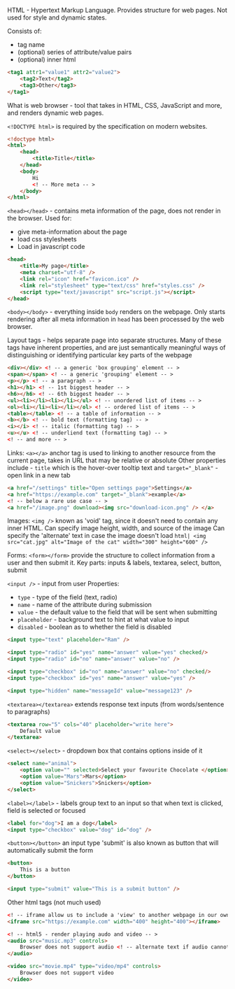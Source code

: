 HTML - Hypertext Markup Language. Provides structure for web pages. Not used for style and dynamic states. 

Consists of:
- tag name
- (optional) series of attribute/value pairs
- (optional) inner html

```html
<tag1 attr1="value1" attr2="value2">
	<tag2>Text</tag2>
	<tag3>Other</tag3>
</tag1>
```


What is web browser - tool that takes in HTML, CSS, JavaScript and more, and renders dynamic web pages.

`<!DOCTYPE html>` is required by the specification on modern websites.
```html
<!doctype html>
<html>
	<head>
		<title>Title</title>
	</head>
	<body>
		Hi
		<! -- More meta -- >
	</body>
</html>
```

`<head></head>` - contains meta information of the page, does not render in the browser. Used for:
- give meta-information about the page
- load css stylesheets
- Load in javascript code
```html
<head>
	<title>My page</title>
	<meta charset="utf-8" />
	<link rel="icon" href="favicon.ico" />
	<link rel="stylesheet" type="text/css" href="styles.css" />
	<script type="text/javascript" src="script.js"></script>
</head>
```

`<body></body>` - everything inside `body` renders on the webpage. Only starts rendering after all meta information in `head` has been processed by the web browser.

Layout tags - helps separate page into separate structures. Many of these tags have inherent properties, and are just semantically meaningful ways of distinguishing or identifying particular key parts of the webpage

```html
<div></div> <! -- a generic 'box grouping' element -- >
<span></span> <! -- a generic 'grouping' element -- >
<p></p> <! -- a paragraph -- >
<h1></h1> <! -- 1st biggest header -- >
<h6></h6> <! -- 6th biggest header -- >
<ul><li></li><li></li></ul> <! -- unordered list of items -- >
<ol><li></li><li></li></ol> <! -- ordered list of items -- >
<table></table> <! -- a table of information -- >
<b></b> <! -- bold text (formatting tag) -- >
<i></i> <! -- italic (formatting tag) -- >
<u></u> <! -- underliend text (formatting tag) -- >
<! -- and more -- >
```

Links: `<a></a>`
anchor tag is used to linking to another resource from the current page, takes in URL that may be relative or absolute
Other properties include - `title` which is the hover-over tooltip text and `target="_blank"` - open link in a new tab
```html
<a href="/settings" title="Open settings page">Settings</a>
<a href="https://example.com" target="_blank">example</a>
<! -- below a rare use case -- >
<a href="/image.png" download><img src="download-icon.png" /> </a>
```

Images: `<img />`
known as 'void' tag, since it doesn't need to contain any inner HTML.
Can specify image height, width, and source of the image
Can specify the 'alternate' text in case the image doesn't load
`html| <img src="cat.jpg" alt="Image of the cat" width="300" height="600" />`

Forms: `<form></form>`
provide the structure to collect information from a user and then submit it.
Key parts: inputs & labels, textarea, select, button, submit

`<input />` - input from user
Properties:
- `type` - type of the field (text, radio)
- `name` - name of the attribute during submission
- `value` - the default value to the field that will be sent when submitting
- `placeholder` - background text to hint at what value to input
- `disabled` - boolean as to whether the field is disabled
```html
<input type="text" placeholder="Ram" />

<input type="radio" id="yes" name="answer" value="yes" checked/>
<input type="radio" id="no" name="answer" value="no" />

<input type="checkbox" id="no" name="answer" value="no" checked/>
<input type="checkbox" id="yes" name="answer" value="yes" />

<input type="hidden" name="messageId" value="message123" />
```

`<textarea></textarea>` extends response text inputs (from words/sentence to paragraphs)
```html
<textarea row="5" cols="40" placeholder="write here">
	Default value
</textarea>
```

`<select></select>` - dropdown box that contains options inside of it
```html
<select name="animal">
	<option value="" selected>Select your favourite Chocolate </option>
	<option value="Mars">Mars</option>
	<option value="Snickers">Snickers</option>
</select>
```

`<label></label>` - labels group text to an input so that when text is clicked, field is selected or focused
```html
<label for="dog">I am a dog</label>
<input type="checkbox" value="dog" id="dog" />
```

`<button></button>` an input type 'submit' is also known as button that will automatically submit the form
```html
<button>
	This is a button
</button>

<input type="submit" value="This is a submit button" />
```

Other html tags (not much used)
```html
<! -- iframe allow us to include a 'view' to another webpage in our own -- >
<iframe src="https://example.com" width="400" height="400"></iframe>

<! -- html5 - render playing audo and video -- >
<audio src="music.mp3" controls>
	Browser does not support audio <! -- alternate text if audio cannot load -- >
</audio>

<video src="movie.mp4" type="video/mp4" controls>
	Browser does not support video
</video>
```

